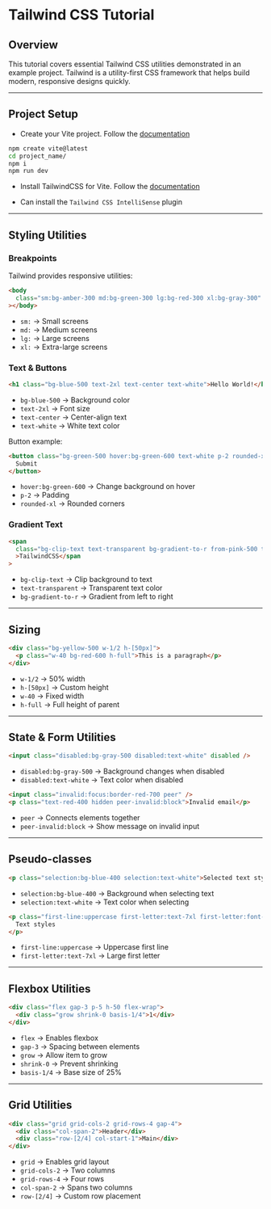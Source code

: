 # Tailwind CSS Tutorial

## Overview

This tutorial covers essential Tailwind CSS utilities demonstrated in an example project. Tailwind is a utility-first CSS framework that helps build modern, responsive designs quickly.

---

## Project Setup

- Create your Vite project. Follow the [documentation](https://vite.dev/guide)

```bash
npm create vite@latest
cd project_name/
npm i
npm run dev
```

- Install TailwindCSS for Vite. Follow the [documentation](https://tailwindcss.com/docs/installation/using-vite)

- Can install the `Tailwind CSS IntelliSense` plugin

---

## Styling Utilities

### Breakpoints

Tailwind provides responsive utilities:

```html
<body
  class="sm:bg-amber-300 md:bg-green-300 lg:bg-red-300 xl:bg-gray-300"
></body>
```

- `sm:` → Small screens
- `md:` → Medium screens
- `lg:` → Large screens
- `xl:` → Extra-large screens

### Text & Buttons

```html
<h1 class="bg-blue-500 text-2xl text-center text-white">Hello World!</h1>
```

- `bg-blue-500` → Background color
- `text-2xl` → Font size
- `text-center` → Center-align text
- `text-white` → White text color

Button example:

```html
<button class="bg-green-500 hover:bg-green-600 text-white p-2 rounded-xl">
  Submit
</button>
```

- `hover:bg-green-600` → Change background on hover
- `p-2` → Padding
- `rounded-xl` → Rounded corners

### Gradient Text

```html
<span
  class="bg-clip-text text-transparent bg-gradient-to-r from-pink-500 to-violet-500"
  >TailwindCSS</span
>
```

- `bg-clip-text` → Clip background to text
- `text-transparent` → Transparent text color
- `bg-gradient-to-r` → Gradient from left to right

---

## Sizing

```html
<div class="bg-yellow-500 w-1/2 h-[50px]">
  <p class="w-40 bg-red-600 h-full">This is a paragraph</p>
</div>
```

- `w-1/2` → 50% width
- `h-[50px]` → Custom height
- `w-40` → Fixed width
- `h-full` → Full height of parent

---

## State & Form Utilities

```html
<input class="disabled:bg-gray-500 disabled:text-white" disabled />
```

- `disabled:bg-gray-500` → Background changes when disabled
- `disabled:text-white` → Text color when disabled

```html
<input class="invalid:focus:border-red-700 peer" />
<p class="text-red-400 hidden peer-invalid:block">Invalid email</p>
```

- `peer` → Connects elements together
- `peer-invalid:block` → Show message on invalid input

---

## Pseudo-classes

```html
<p class="selection:bg-blue-400 selection:text-white">Selected text styles</p>
```

- `selection:bg-blue-400` → Background when selecting text
- `selection:text-white` → Text color when selecting

```html
<p class="first-line:uppercase first-letter:text-7xl first-letter:font-bold">
  Text styles
</p>
```

- `first-line:uppercase` → Uppercase first line
- `first-letter:text-7xl` → Large first letter

---

## Flexbox Utilities

```html
<div class="flex gap-3 p-5 h-50 flex-wrap">
  <div class="grow shrink-0 basis-1/4">1</div>
</div>
```

- `flex` → Enables flexbox
- `gap-3` → Spacing between elements
- `grow` → Allow item to grow
- `shrink-0` → Prevent shrinking
- `basis-1/4` → Base size of 25%

---

## Grid Utilities

```html
<div class="grid grid-cols-2 grid-rows-4 gap-4">
  <div class="col-span-2">Header</div>
  <div class="row-[2/4] col-start-1">Main</div>
</div>
```

- `grid` → Enables grid layout
- `grid-cols-2` → Two columns
- `grid-rows-4` → Four rows
- `col-span-2` → Spans two columns
- `row-[2/4]` → Custom row placement
